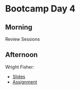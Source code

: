# Bootcamp Day 4

## Morning

Review Sessions 


## Afternoon

Wright Fisher: 

* [Slides](https://livejohnshopkins-my.sharepoint.com/:b:/g/personal/abortvi2_jh_edu/EXQuBTC7CxtHsTcFo9cf8Z0BXfaZrE9g1N6ymWu9gWQ4TQ?e=jsy6gT)
* [Assignment]()

